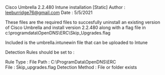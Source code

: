 Cisco Umbrella 2.2.480 Intune installation [Static]
Author : leeburridge76@gmail.com
Date : 5/5/2021

These files are the required files to succesfully uninstall an existing version of Cisco Umbrella and install version 2.2.480 along with a flag file in c:\programdata\OpenDNS\ERC\Skip_Upgrades.flag

Included is the umbrella.intunewin file that can be uploaded to Intune

Detection Rules should be set to :

Rule Type : File
Path : C:\ProgramData\OpenDNS\ERC\
File : Skip_upgrades.flag
Detection Method : File or folder exists
